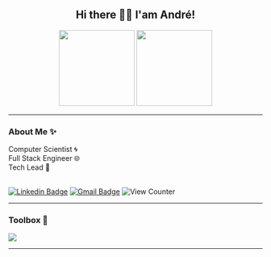 <h2 align="center">Hi there 👋🏽 I'am André!</h2>

<div align="center">
<img height="150em" src="https://github-readme-stats.vercel.app/api?username=andre-gomesn&show_icons=true&theme=radical&include_all_commits=true&count_private=true" />
<img height="150em" src="https://github-readme-stats.vercel.app/api/top-langs/?username=andre-gomesn&layout=compact&langs_count=7&theme=radical" />
</div>

<hr>
<h3>About Me ✨</h3>
<div align="left" >
  Computer Scientist 🌀<br>
  Full Stack Engineer 🌐<br>
  Tech Lead 🌌
</div>
<br>

[![Linkedin Badge](https://img.shields.io/badge/Andre%20Gomes-black?style=flat-square&logo=Linkedin&logoColor=blue)](https://www.linkedin.com/in/andre-gomes-novais/)
[![Gmail Badge](https://img.shields.io/badge/-Email-c14438?style=flat-square&logo=Gmail&logoColor=white)](mailto:gomes10andre@gmail.com)
![View Counter](https://komarev.com/ghpvc/?username=andre-gomesn&style=flat-square)

<hr>
<h3>Toolbox 🧰</h3>

<p align="left">
  <a href="https://skillicons.dev">
    <img src="https://skillicons.dev/icons?i=php,laravel,react,next,sass,css,tailwind,html,javascript,nodejs,bootstrap,jquery,mysql,mongodb,git,bitbucket,ts,figma,ps" />
  </a>
</p>

<hr>

          
